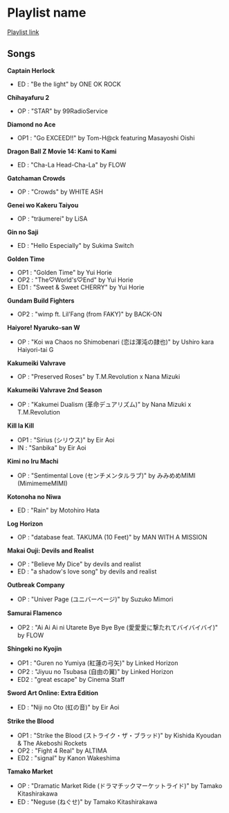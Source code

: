 # Playlist name

[Playlist link](https://open.spotify.com/user/fz230568w0ccmom2dg3zvxq1h/playlist/3kA3G7inbL2qeNqw6hkfsA?si=kFIgawD6SvarVaPsiMRsuQ)

## Songs

**Captain Herlock**
* ED : "Be the light" by ONE OK ROCK

**Chihayafuru 2**
* OP : "STAR" by 99RadioService

**Diamond no Ace**
* OP1 : "Go EXCEED!!" by Tom-H@ck featuring Masayoshi Oishi

**Dragon Ball Z Movie 14: Kami to Kami**
* ED : "Cha-La Head-Cha-La" by FLOW

**Gatchaman Crowds**
* OP : "Crowds" by WHITE ASH

**Genei wo Kakeru Taiyou**
* OP : "träumerei" by LiSA

**Gin no Saji**
* ED : "Hello Especially" by Sukima Switch

**Golden Time**
* OP1 : "Golden Time" by Yui Horie
* OP2 : "The♡World's♡End" by Yui Horie
* ED1 : "Sweet & Sweet CHERRY" by Yui Horie

**Gundam Build Fighters**
* OP2 : "wimp ft. Lil’Fang (from FAKY)" by BACK-ON

**Haiyore! Nyaruko-san W**
* OP : "Koi wa Chaos no Shimobenari (恋は渾沌の隷也)" by Ushiro kara Haiyori-tai G

**Kakumeiki Valvrave**
* OP : "Preserved Roses" by T.M.Revolution x Nana Mizuki

**Kakumeiki Valvrave 2nd Season**
* OP : "Kakumei Dualism (革命デュアリズム)" by Nana Mizuki x T.M.Revolution

**Kill la Kill**
* OP1 : "Sirius (シリウス)" by Eir Aoi
* IN : "Sanbika" by Eir Aoi

**Kimi no Iru Machi**
* OP : "Sentimental Love (センチメンタルラブ)" by みみめめMIMI (MimimemeMIMI)

**Kotonoha no Niwa**
* ED : "Rain" by Motohiro Hata

**Log Horizon**
* OP : "database feat. TAKUMA (10 Feet)" by MAN WITH A MISSION

**Makai Ouji: Devils and Realist**
* OP : "Believe My Dice" by devils and realist
* ED : "a shadow's love song" by devils and realist

**Outbreak Company**
* OP : "Univer Page (ユニバーページ)" by Suzuko Mimori

**Samurai Flamenco**
* OP2 : "Ai Ai Ai ni Utarete Bye Bye Bye (愛愛愛に撃たれてバイバイバイ)" by FLOW

**Shingeki no Kyojin**
* OP1 : "Guren no Yumiya (紅蓮の弓矢)" by Linked Horizon
* OP2 : "Jiyuu no Tsubasa (自由の翼)" by Linked Horizon
* ED2 : "great escape" by Cinema Staff

**Sword Art Online: Extra Edition**
* ED : "Niji no Oto (虹の音)" by Eir Aoi

**Strike the Blood**
* OP1 : "Strike the Blood (ストライク・ザ・ブラッド)" by Kishida Kyoudan & The Akeboshi Rockets
* OP2 : "Fight 4 Real" by ALTIMA
* ED2 : "signal" by Kanon Wakeshima

**Tamako Market**
* OP : "Dramatic Market Ride (ドラマチックマーケットライド)" by Tamako Kitashirakawa
* ED : "Neguse (ねぐせ)" by Tamako Kitashirakawa